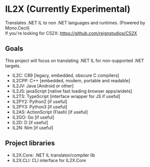 # IL2X (Currently Experimental)
Translates .NET IL to non .NET languages and runtimes. (Powered by Mono.Cecil)<br>
If you're looking for CS2X: https://github.com/reignstudios/CS2X

## Goals
This project will focus on translating .NET IL for non-supported .NET targets.
* IL2C: C89 [legacy, embedded, obscure C compilers]
* IL2CPP: C++ [embedded, modern, portable and readable]
* IL2JV: Java [Android or other]
* IL2JS: javaScript [native fast loading browser apps/widets]
* IL2TS: TypeScript [interface wrapper for JS if useful]
* IL2PY2: Python2 [if useful]
* IL2PY3: Python3 [if useful]
* IL2AS: ActionScript (Flash) [if useful]
* IL2GO: Go [if useful]
* IL2D: D [if useful]
* IL2N: Nim [if useful]

## Project libraries
* IL2X.Core: .NET IL translator/compiler lib
* IL2X.CLI: CLI interface for IL2X.Core